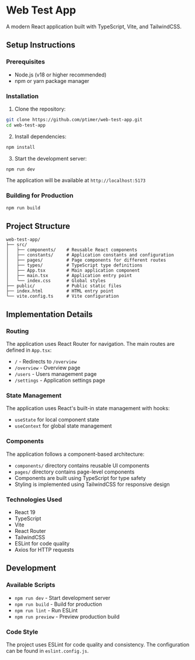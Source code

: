 # Web Test App

A modern React application built with TypeScript, Vite, and TailwindCSS.

## Setup Instructions

### Prerequisites
- Node.js (v18 or higher recommended)
- npm or yarn package manager

### Installation
1. Clone the repository:
```bash
git clone https://github.com/ptimer/web-test-app.git
cd web-test-app
```

2. Install dependencies:
```bash
npm install
```

3. Start the development server:
```bash
npm run dev
```

The application will be available at `http://localhost:5173`

### Building for Production
```bash
npm run build
```

## Project Structure

```
web-test-app/
├── src/
│   ├── components/    # Reusable React components
│   ├── constants/     # Application constants and configuration
│   ├── pages/         # Page components for different routes
│   ├── types/         # TypeScript type definitions
│   ├── App.tsx        # Main application component
│   ├── main.tsx       # Application entry point
│   └── index.css      # Global styles
├── public/            # Public static files
├── index.html         # HTML entry point
└── vite.config.ts     # Vite configuration
```

## Implementation Details

### Routing
The application uses React Router for navigation. The main routes are defined in `App.tsx`:
- `/` - Redirects to `/overview`
- `/overview` - Overview page
- `/users` - Users management page
- `/settings` - Application settings page

### State Management
The application uses React's built-in state management with hooks:
- `useState` for local component state
- `useContext` for global state management

### Components
The application follows a component-based architecture:
- `components/` directory contains reusable UI components
- `pages/` directory contains page-level components
- Components are built using TypeScript for type safety
- Styling is implemented using TailwindCSS for responsive design

### Technologies Used
- React 19
- TypeScript
- Vite
- React Router
- TailwindCSS
- ESLint for code quality
- Axios for HTTP requests

## Development

### Available Scripts
- `npm run dev` - Start development server
- `npm run build` - Build for production
- `npm run lint` - Run ESLint
- `npm run preview` - Preview production build

### Code Style
The project uses ESLint for code quality and consistency. The configuration can be found in `eslint.config.js`.
